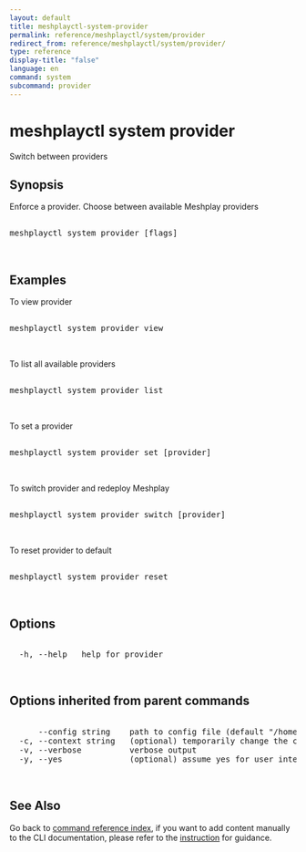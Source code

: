 ```yaml
---
layout: default
title: meshplayctl-system-provider
permalink: reference/meshplayctl/system/provider
redirect_from: reference/meshplayctl/system/provider/
type: reference
display-title: "false"
language: en
command: system
subcommand: provider
---
```


# meshplayctl system provider

Switch between providers

## Synopsis

Enforce a provider. Choose between available Meshplay providers
<pre class='codeblock-pre'>
<div class='codeblock'>
meshplayctl system provider [flags]

</div>
</pre> 

## Examples

To view provider
<pre class='codeblock-pre'>
<div class='codeblock'>
meshplayctl system provider view

</div>
</pre> 

To list all available providers
<pre class='codeblock-pre'>
<div class='codeblock'>
meshplayctl system provider list

</div>
</pre> 

To set a provider
<pre class='codeblock-pre'>
<div class='codeblock'>
meshplayctl system provider set [provider]

</div>
</pre> 

To switch provider and redeploy Meshplay
<pre class='codeblock-pre'>
<div class='codeblock'>
meshplayctl system provider switch [provider]

</div>
</pre> 

To reset provider to default
<pre class='codeblock-pre'>
<div class='codeblock'>
meshplayctl system provider reset

</div>
</pre> 

## Options

<pre class='codeblock-pre'>
<div class='codeblock'>
  -h, --help   help for provider

</div>
</pre>

## Options inherited from parent commands

<pre class='codeblock-pre'>
<div class='codeblock'>
      --config string    path to config file (default "/home/runner/.meshplay/config.yaml")
  -c, --context string   (optional) temporarily change the current context.
  -v, --verbose          verbose output
  -y, --yes              (optional) assume yes for user interactive prompts.

</div>
</pre>

## See Also

Go back to [command reference index](/reference/meshplayctl/), if you want to add content manually to the CLI documentation, please refer to the [instruction](/project/contributing/contributing-cli#preserving-manually-added-documentation) for guidance.
